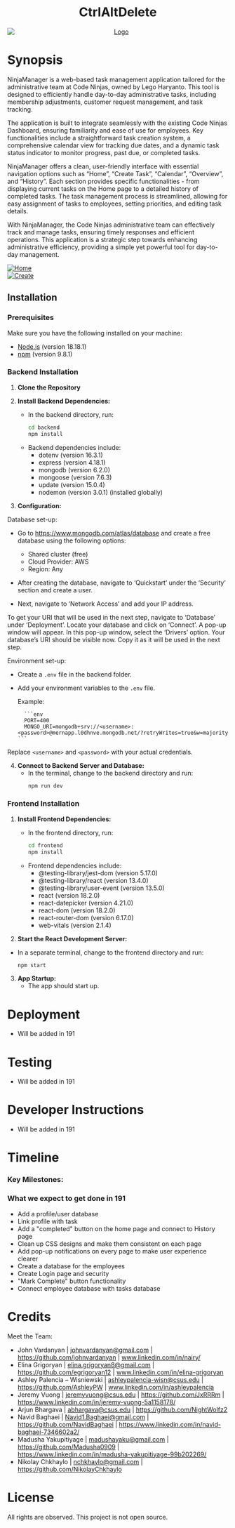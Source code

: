 <div align="center">

# CtrlAltDelete 

<a href="https://github.com/johnvardanyan/ctrlaltdelete">
  <img src="logo.png" alt="Logo" style="display:block; margin:auto;">
</a>

</div>

# Synopsis
NinjaManager is a web-based task management application tailored for the administrative team at Code Ninjas, owned by Lego Haryanto. This tool is designed to efficiently handle day-to-day administrative tasks, including membership adjustments, customer request management, and task tracking.

The application is built to integrate seamlessly with the existing Code Ninjas Dashboard, ensuring familiarity and ease of use for employees. Key functionalities include a straightforward task creation system, a comprehensive calendar view for tracking due dates, and a dynamic task status indicator to monitor progress, past due, or completed tasks.

NinjaManager offers a clean, user-friendly interface with essential navigation options such as “Home”, “Create Task”, “Calendar”, “Overview”, and “History”. Each section provides specific functionalities - from displaying current tasks on the Home page to a detailed history of completed tasks. The task management process is streamlined, allowing for easy assignment of tasks to employees, setting priorities, and editing task details.

With NinjaManager, the Code Ninjas administrative team can effectively track and manage tasks, ensuring timely responses and efficient operations. This application is a strategic step towards enhancing administrative efficiency, providing a simple yet powerful tool for day-to-day management.


<a href="https://github.com/johnvardanyan/ctrlaltdelete">
  <img src="pic1.png" alt="Home" style="display:block; margin:auto; ">
</a>

<a href="https://github.com/johnvardanyan/ctrlaltdelete">
  <img src="pic2.png" alt="Create" style="display:block; margin:auto;">
</a>

## Installation

### Prerequisites
Make sure you have the following installed on your machine:
- [Node.js](https://nodejs.org/) (version 18.18.1)
- [npm](https://www.npmjs.com/) (version 9.8.1)

### Backend Installation

1. **Clone the Repository**
2. **Install Backend Dependencies:**
   - In the backend directory, run:
     ```bash
     cd backend
     npm install
     ```
   - Backend dependencies include:
     - dotenv (version 16.3.1)
     - express (version 4.18.1)
     - mongodb (version 6.2.0)
     - mongoose (version 7.6.3)
     - update (version 15.0.4)
     - nodemon (version 3.0.1) (installed globally)

3. **Configuration:**
	
Database set-up:
- Go to https://www.mongodb.com/atlas/database and create a free database using the following options: 
	- Shared cluster (free) 
	- Cloud Provider: AWS 
	- Region: Any
  
- After creating the database, navigate to ‘Quickstart’ under the ‘Security’ section and create a user.
- Next, navigate to ‘Network Access’ and add your IP address.
  
To get your URI that will be used in the next step, navigate to ‘Database’ under ‘Deployment’. Locate your database and click on ‘Connect’. A pop-up window will appear. In this pop-up window, select the ‘Drivers’ option. Your database’s URI should be visible now. Copy it as it will be used in the next step.

Environment set-up:
- Create a `.env` file in the backend folder.
- Add your environment variables to the `.env` file.
  
     Example:
  
    	```env
     	PORT=400
     	MONGO_URI=mongodb+srv://<username>:<password>@mernapp.l0dhnve.mongodb.net/?retryWrites=true&w=majority
      ```
Replace `<username>` and `<password>` with your actual credentials.

4. **Connect to Backend Server and Database:**
   - In the terminal, change to the backend directory and run:
     ```bash
     npm run dev
     ```
### Frontend Installation

1. **Install Frontend Dependencies:**
   - In the frontend directory, run:
     ```bash
     cd frontend
     npm install
     ```
   - Frontend dependencies include:
     - @testing-library/jest-dom (version 5.17.0)
     - @testing-library/react (version 13.4.0)
     - @testing-library/user-event (version 13.5.0)
     - react (version 18.2.0)
     - react-datepicker (version 4.21.0)
     - react-dom (version 18.2.0)
     - react-router-dom (version 6.17.0)
     - web-vitals (version 2.1.4)

2. **Start the React Development Server:**
- In a separate terminal, change to the frontend directory and run:
     ```bash
     npm start
     ```

3. **App Startup:**
   - The app should start up.


# Deployment
- Will be added in 191

# Testing
- Will be added in 191

# Developer Instructions
- Will be added in 191

# Timeline

### Key Milestones:

### What we expect to get done in 191
- Add a profile/user database
- Link profile with task
- Add a "completed" button on the home page and connect to History page
- Clean up CSS designs and make them consistent on each page
- Add pop-up notifications on every page to make user experience clearer
- Create a database for the employees
- Create Login page and security
- "Mark Complete" button functionality
- Connect employee database with tasks database

# Credits

Meet the Team:
- John Vardanyan | johnvardanyan@gmail.com | https://github.com/johnvardanyan | www.linkedin.com/in/nairy/
- Elina Grigoryan | elina.grigoryan8@gmail.com | https://github.com/egrigoryan12 | www.linkedin.com/in/elina-grigoryan
- Ashley Palencia – Wisniewski | ashleypalencia-wisn@csus.edu | https://github.com/AshleyPW | www.linkedin.com/in/ashleypalencia
- Jeremy Vuong | jeremyvuong@csus.edu | https://github.com/JxRRRm | https://www.linkedin.com/in/jeremy-vuong-5a1158178/
- Arjun Bhargava | abhargava@csus.edu | https://github.com/NightWolfz2
- Navid Baghaei  |  Navid1.Baghaei@gmail.com | https://github.com/NavidBaghaei | https://www.linkedin.com/in/navid-baghaei-7346602a2/
- Madusha Yakupitiyage | madushayaku@gmail.com | https://github.com/Madusha0909 | https://www.linkedin.com/in/madusha-yakupitiyage-99b202269/ 
- Nikolay Chkhaylo  | nchkhaylo@gmail.com | https://github.com/NikolayChkhaylo 

# License

All rights are observed. This project is not open source.
